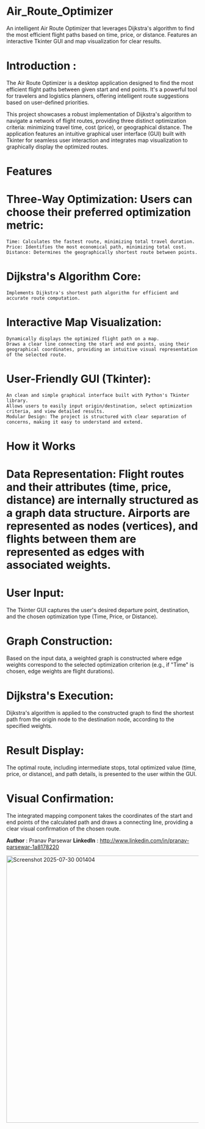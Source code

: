 # Air_Route_Optimizer
An intelligent Air Route Optimizer that leverages Dijkstra's algorithm to find the most efficient flight paths based on time, price, or distance. Features an interactive Tkinter GUI and map visualization for clear results.

# Introduction :
The Air Route Optimizer is a desktop application designed to find the most efficient flight paths between given start and end points. It's a powerful tool for travelers and logistics planners, offering intelligent route suggestions based on user-defined priorities.

This project showcases a robust implementation of Dijkstra's algorithm to navigate a network of flight routes, providing three distinct optimization criteria: minimizing travel time, cost (price), or geographical distance. The application features an intuitive graphical user interface (GUI) built with Tkinter for seamless user interaction and integrates map visualization to graphically display the optimized routes.

# Features
# Three-Way Optimization: Users can choose their preferred optimization metric:
    Time: Calculates the fastest route, minimizing total travel duration.
    Price: Identifies the most economical path, minimizing total cost.
    Distance: Determines the geographically shortest route between points.
# Dijkstra's Algorithm Core:
    Implements Dijkstra's shortest path algorithm for efficient and accurate route computation.
# Interactive Map Visualization:
    Dynamically displays the optimized flight path on a map.
    Draws a clear line connecting the start and end points, using their geographical coordinates, providing an intuitive visual representation of the selected route.
# User-Friendly GUI (Tkinter):
    An clean and simple graphical interface built with Python's Tkinter library.
    Allows users to easily input origin/destination, select optimization criteria, and view detailed results.
    Modular Design: The project is structured with clear separation of concerns, making it easy to understand and extend.

# How it Works
# Data Representation: Flight routes and their attributes (time, price, distance) are internally structured as a graph data structure. Airports are represented as nodes (vertices), and flights between them are represented as edges with associated weights.

# User Input:
The Tkinter GUI captures the user's desired departure point, destination, and the chosen optimization type (Time, Price, or Distance).

# Graph Construction:
Based on the input data, a weighted graph is constructed where edge weights correspond to the selected optimization criterion (e.g., if "Time" is chosen, edge weights are flight durations).

# Dijkstra's Execution:
Dijkstra's algorithm is applied to the constructed graph to find the shortest path from the origin node to the destination node, according to the specified weights.

# Result Display: 
The optimal route, including intermediate stops, total optimized value (time, price, or distance), and path details, is presented to the user within the GUI.

# Visual Confirmation: 
The integrated mapping component takes the coordinates of the start and end points of the calculated path and draws a connecting line, providing a clear visual confirmation of the chosen route.

**Author** : Pranav Parsewar
**LinkedIn** : http://www.linkedin.com/in/pranav-parsewar-1a8178220 

<img width="594" height="699" alt="Screenshot 2025-07-30 001404" src="https://github.com/user-attachments/assets/4e1695d0-bceb-448e-af11-87187ed2efbf" />

